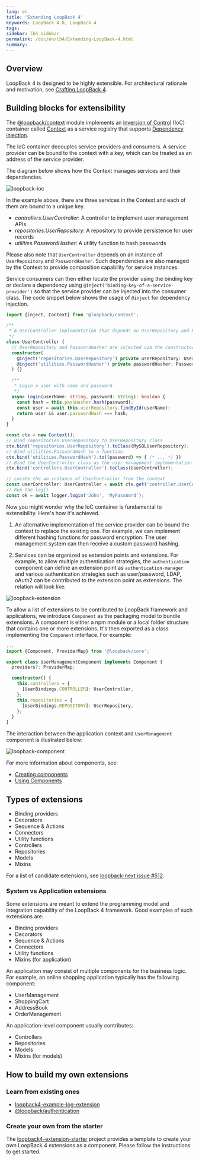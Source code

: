 ```yaml
---
lang: en
title: 'Extending LoopBack 4'
keywords: LoopBack 4.0, LoopBack 4
tags:
sidebar: lb4_sidebar
permalink: /doc/en/lb4/Extending-LoopBack-4.html
summary:
---
```


## Overview

LoopBack 4 is designed to be highly extensible. For architectural rationale and motivation, see [Crafting LoopBack 4](Crafting-LoopBack-4.md).

## Building blocks for extensibility

The [@loopback/context](https://github.com/strongloop/loopback-next/tree/master/packages/context) module implements an [Inversion of Control](https://en.wikipedia.org/wiki/Inversion_of_control) (IoC) container called [Context](Context.md) as a service registry that supports [Dependency injection](Dependency-injection.md).

The IoC container decouples service providers and consumers. A service provider can be bound to the context with a key, which can be treated as an address of the service provider.

The diagram below shows how the Context manages services and their dependencies.

![loopback-ioc](./img/loopback-ioc.png)

In the example above, there are three services in the Context and each of them are bound to a unique key.

- *controllers.UserController*: A controller to implement user management APIs
- *repositories.UserRepository*: A repository to provide persistence for user records
- *utilities.PasswordHasher*: A utility function to hash passwords

Please also note that `UserController` depends on an instance of `UserRepository` and `PasswordHasher`. Such dependencies are also managed by the Context to provide composition capability for service instances.

Service consumers can then either locate the provider using the binding key or declare a dependency using `@inject('binding-key-of-a-service-provider')` so that the service provider can be injected into the consumer class. The code snippet below shows the usage of `@inject` for dependency injection.

```ts
import {inject, Context} from '@loopback/context';

/**
 * A UserController implementation that depends on UserRepository and PasswordHasher
 */
class UserController {
  // UserRepository and PasswordHasher are injected via the constructor
  constructor(
    @inject('repositories.UserRepository') private userRepository: UserRepository,
    @inject('utilities.PasswordHasher') private passwordHasher: PasswordHasher),
  ) {}

  /**
   * Login a user with name and password
   */
  async login(userName: string, password: String): boolean {
    const hash = this.passHasher.hash(password);
    const user = await this.userRepository.findById(userName);
    return user && user.passwordHash === hash;
  }
}

const ctx = new Context();
// Bind repositories.UserRepository to UserRepository class
ctx.bind('repositories.UserRepository').toClass(MySQLUserRepository);
// Bind utilities.PasswordHash to a function
ctx.bind('utilities.PasswordHash').to((password) => { /* ... */ })
// Bind the UserController class as the user management implementation
ctx.bind('controllers.UserController').toClass(UserController);

// Locate the an instance of UserController from the context
const userController: UserController = await ctx.get('controller.UserController');
// Run the log()
const ok = await logger.login('John', 'MyPassWord');
```

Now you might wonder why the IoC container is fundamental to extensibility. Here's how it's achieved.

1. An alternative implementation of the service provider can be bound the context to replace the existing one. For example, we can implement different hashing functions for password encryption. The user management system can then receive a custom password hashing.

2. Services can be organized as extension points and extensions. For example, to allow multiple authentication strategies, the `authentication` component can define an extension point as `authentication-manager` and various authentication strategies such as user/password, LDAP, oAuth2 can be contributed to the extension point as extensions. The relation will look like:

![loopback-extension](./img/loopback-extension.png)

To allow a list of extensions to be contributed to LoopBack framework and applications, we introduce `Component` as the packaging model to bundle extensions. A component is either a npm module or a local folder structure that contains one or more extensions. It's then exported as a class implementing the `Component` interface. For example:

```ts
...
import {Component, ProviderMap} from '@loopback/core';

export class UserManagementComponent implements Component {
  providers?: ProviderMap;

  constructor() {
    this.controllers = {
      [UserBindings.CONTROLLER]: UserController,
    };
    this.repositories = {
      [UserBindings.REPOSITORY]: UserRepository,
    };
  }
}
```

The interaction between the application context and `UserManagement` component is illustrated below:

![loopback-component](./img/loopback-component.png)

For more information about components, see:

- [Creating components](Creating-components.md)
- [Using Components](Using-components.md)

## Types of extensions

- Binding providers
- Decorators
- Sequence & Actions
- Connectors
- Utility functions
- Controllers
- Repositories
- Models
- Mixins

For a list of candidate extensions, see [loopback-next issue #512](https://github.com/strongloop/loopback-next/issues/512).

### System vs Application extensions

Some extensions are meant to extend the programming model and integration capability of the LoopBack 4 framework. Good examples of such extensions are:

- Binding providers
- Decorators
- Sequence & Actions
- Connectors
- Utility functions
- Mixins (for application)

An application may consist of multiple components for the business logic. For example, an online shopping application typically has the following component:

- UserManagement
- ShoppingCart
- AddressBook
- OrderManagement

An application-level component usually contributes:

- Controllers
- Repositories
- Models
- Mixins (for models)

## How to build my own extensions

### Learn from existing ones

- [loopback4-example-log-extension](https://github.com/strongloop/loopback4-example-log-extension)
- [@loopback/authentication](https://github.com/strongloop/loopback-next/tree/master/packages/authentication)

### Create your own from the starter

The [loopback4-extension-starter](https://github.com/strongloop/loopback4-extension-starter) project provides a template to create your own LoopBack 4 extensions as a component. Please follow the instructions to get started.

